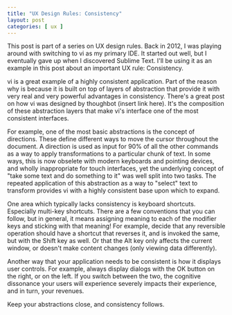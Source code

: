 ```yaml
---
title: "UX Design Rules: Consistency"
layout: post
categories: [ ux ]
---
```

This post is part of a series on UX design rules. Back in 2012, I was playing around with switching to vi as my primary IDE. It started out well, but I eventually gave up when I discovered Sublime Text. I'll be using it as an example in this post about an important UX rule: Consistency.

vi is a great example of a highly consistent application. Part of the reason why is because it is built on top of layers of abstraction that provide it with very real and very powerful advantages in consistency. There's a great post on how vi was designed by thoughbot (insert link here). It's the composition of these abstraction layers that make vi's interface one of the most consistent interfaces.

For example, one of the most basic abstractions is the concept of directions. These define different ways to move the cursor throughout the document. A direction is used as input for 90% of all the other commands as a way to apply transformations to a particular chunk of text. In some ways, this is now obselete with modern keyboards and pointing devices, and wholly inappropriate for touch interfaces, yet the underlying concept of "take some text and do something to it" was well split into two tasks. The repeated application of this abstraction as a way to "select" text to transform provides vi with a highly consistent base upon which to expand.

One area which typically lacks consistency is keyboard shortcuts. Especially multi-key shortcuts. There are a few conventions that you can follow, but in general, it means assigning meaning to each of the modifier keys and sticking with that meaning! For example, decide that any reversible operation should have a shortcut that reverses it, and is invoked the same, but with the Shift key as well. Or that the Alt key only affects the current window, or doesn't make content changes (only viewing data differently).

Another way that your application needs to be consistent is how it displays user controls. For example, always display dialogs with the OK button on the right, or on the left. If you switch between the two, the cognitive dissonance your users will experience severely impacts their experience, and in turn, your revenues.

Keep your abstractions close, and consistency follows.
